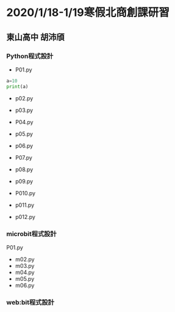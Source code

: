 # 2020/1/18-1/19寒假北商創課研習
## 東山高中 胡沛頎


### Python程式設計
- P01.py
```python
a=10 
print(a)

```
- p02.py

- p03.py
- P04.py
- p05.py
- p06.py
- P07.py
- p08.py
- p09.py
- P010.py
- p011.py
- p012.py
### microbit程式設計
P01.py
- m02.py
- m03.py
- m04.py
- m05.py
- m06.py
### web:bit程式設計
